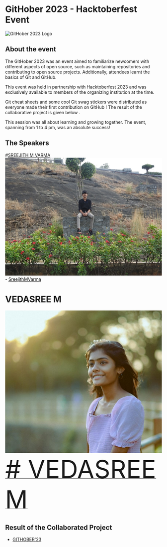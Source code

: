 # GitHober 2023 - Hacktoberfest Event


![GitHober 2023 Logo](https://github.com/VedasreeM/Githober23/blob/main/githober_banner.png)


## About the event

The GitHober 2023 was an event aimed to familiarize newcomers with different aspects of open source, such as maintaining repositories and contributing to open source projects. Additionally, attendees learnt the basics of Git and GitHub.

This event was held in partnership with Hacktoberfest 2023 and was exclusively available to members of the organizing institution at the time.

Git cheat sheets and some cool Git swag stickers were distributed as everyone made their first contribution on GitHub ! The result of the collaborative project is given below .

This session was all about learning and growing together. The event, spanning from 1 to 4 pm, was an absolute success! 


## The Speakers


#[SREEJITH M VARMA](https://github.com/SreejithMVarma)
![SreejithMVarma](https://github.com/ASHISH-28-02/Githober2023/blob/main/images/Sreejith%20m%20varma.jpg)- [SreejithMVarma](https://github.com/SreejithMVarma)


# VEDASREE M
![GitHober 2023 Logo](https://github.com/ASHISH-28-02/Githober2023/blob/main/images/Vedasree%20M.jpg)
[<span style="font-size: 80px;"># VEDASREE M</span>](https://github.com/VedasreeM)

## Result of the Collaborated Project

- [GITHOBER'23](https://cse-cloud.github.io/githober2023/)

